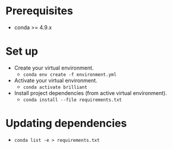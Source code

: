 # Prerequisites
- conda >= 4.9.x

# Set up
- Create your virtual environment.
  - `conda env create -f environment.yml`
- Activate your virtual environment.
  - `conda activate brilliant`
- Install project dependencies (from active virtual environment).
  - `conda install --file requirements.txt`

# Updating dependencies
- `conda list -e > requirements.txt`
